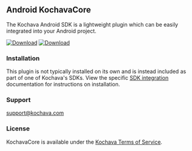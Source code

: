 ## Android KochavaCore
The Kochava Android SDK is a lightweight plugin which can be easily integrated into your Android project.

[![Download](https://img.shields.io/github/v/release/Kochava/Android-KochavaCore-Releases?include_prereleases&sort=semver)](https://github.com/Kochava/Android-KochavaCore-Releases/releases)
[![Download](https://img.shields.io/maven-central/v/com.kochava.core/core)](https://search.maven.org/artifact/com.kochava.core/core)

### Installation
This plugin is not typically installed on its own and is instead included as part of one of Kochava's SDKs.
View the specific [SDK integration](https://support.kochava.com/sdk-integration/) documentation for instructions on installation.

### Support
support@kochava.com

### License
KochavaCore is available under the [Kochava Terms of Service](https://www.kochava.com/terms-of-service/).
